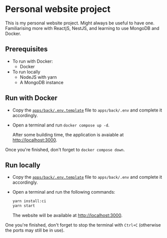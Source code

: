 # Personal website project

This is my personal website project. Might always be useful to have one. <br />
Familiarising more with ReactjS, NestJS, and learning to use MongoDB and Docker.

## Prerequisites

- To run with Docker:
  - Docker
- To run locally
  - NodeJS with yarn
  - A MongoDB instance

## Run with Docker

- Copy the [`apps/back/.env.template`](apps/back/.env.template) file to `apps/back/.env` and complete it accordingly.
- Open a terminal and run `docker compose up -d`.

  After some building time, the application is avaiable at [http://localhost:3000](http://localhost:3000).

Once you're finished, don't forget to `docker compose down`.

## Run locally

- Copy the [`apps/back/.env.template`](apps/back/.env.template) file to `apps/back/.env` and complete it accordingly.
- Open a terminal and run the following commands:

  ```bash
  yarn install:ci
  yarn start
  ```

  The website will be available at [http://localhost:3000](http://localhost:3000).

One you're finished, don't forget to stop the terminal with `Ctrl+C` (otherwise the ports may still be in use).
